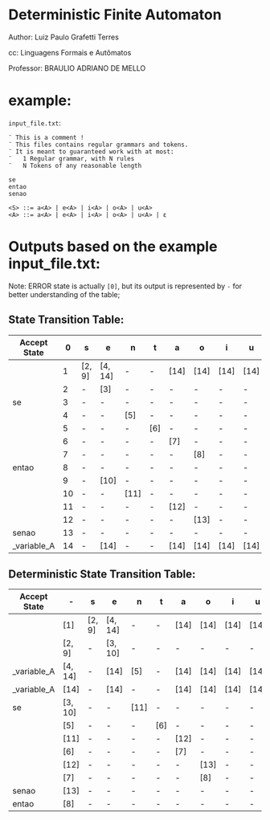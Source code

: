 # Deterministic Finite Automaton

Author: Luiz Paulo Grafetti Terres

cc: Linguagens Formais e Autômatos

Professor: BRAULIO ADRIANO DE MELLO

#  example:

`input_file.txt`:

```
¨ This is a comment !
¨ This files contains regular grammars and tokens.
¨ It is meant to guaranteed work with at most: 
¨	1 Regular grammar, with N rules
¨	N Tokens of any reasonable length

se
entao
senao

<S> ::= a<A> | e<A> | i<A> | o<A> | u<A>
<A> ::= a<A> | e<A> | i<A> | o<A> | u<A> | ε
```

# Outputs based on the example input_file.txt:

Note: ERROR state is actually `[0]`, but its output is represented by `-` for better understanding of the table;

## State Transition Table:

 | Accept State | 0 |s |e |n |t |a |o |i |u |
|-|-|-|-|-|-|-|-|-|-|
 |  | 1 |[2, 9] |[4, 14] |- |- |[14] |[14] |[14] |[14] |
 |  | 2 |- |[3] |- |- |- |- |- |- |
 | se | 3 |- |- |- |- |- |- |- |- |
 |  | 4 |- |- |[5] |- |- |- |- |- |
 |  | 5 |- |- |- |[6] |- |- |- |- |
 |  | 6 |- |- |- |- |[7] |- |- |- |
 |  | 7 |- |- |- |- |- |[8] |- |- |
 | entao | 8 |- |- |- |- |- |- |- |- |
 |  | 9 |- |[10] |- |- |- |- |- |- |
 |  | 10 |- |- |[11] |- |- |- |- |- |
 |  | 11 |- |- |- |- |[12] |- |- |- |
 |  | 12 |- |- |- |- |- |[13] |- |- |
 | senao | 13 |- |- |- |- |- |- |- |- |
 | _variable_A | 14 |- |[14] |- |- |[14] |[14] |[14] |[14] |

## Deterministic State Transition Table:

 | Accept State | - |s |e |n |t |a |o |i |u |
|-|-|-|-|-|-|-|-|-|-|
 |  | [1] |[2, 9] |[4, 14] |- |- |[14] |[14] |[14] |[14] |
 |  | [2, 9] |- |[3, 10] |- |- |- |- |- |- |
 | _variable_A | [4, 14] |- |[14] |[5] |- |[14] |[14] |[14] |[14] |
 | _variable_A | [14] |- |[14] |- |- |[14] |[14] |[14] |[14] |
 | se | [3, 10] |- |- |[11] |- |- |- |- |- |
 |  | [5] |- |- |- |[6] |- |- |- |- |
 |  | [11] |- |- |- |- |[12] |- |- |- |
 |  | [6] |- |- |- |- |[7] |- |- |- |
 |  | [12] |- |- |- |- |- |[13] |- |- |
 |  | [7] |- |- |- |- |- |[8] |- |- |
 | senao | [13] |- |- |- |- |- |- |- |- |
 | entao | [8] |- |- |- |- |- |- |- |- |
